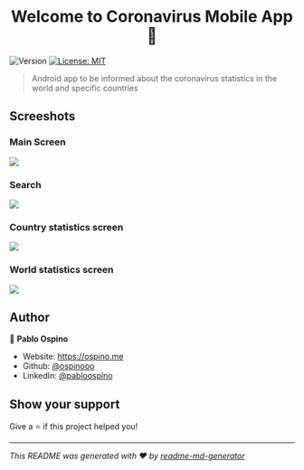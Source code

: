 <h1 align="center">Welcome to Coronavirus Mobile App 👋</h1>
<p>
  <img alt="Version" src="https://img.shields.io/badge/version-1.0.0-blue.svg?cacheSeconds=2592000" />
  <a href="#" target="_blank">
    <img alt="License: MIT" src="https://img.shields.io/badge/License-MIT-yellow.svg" />
  </a>
</p>

> Android app to be informed about the coronavirus statistics in the world and specific countries

## Screeshots

### Main Screen

![](images/Screenshot_20200405-120851.jpg)

### Search

![](images/Screenshot_20200405-120902.jpg)

### Country statistics screen

![](images/Screenshot_20200405-120920.jpg)

### World statistics screen

![](images/Screenshot_20200405-120930.jpg)

## Author

👤 **Pablo Ospino**

* Website: https://ospino.me
* Github: [@ospinooo](https://github.com/ospinooo)
* LinkedIn: [@pabloospino](https://linkedin.com/in/pabloospino)

## Show your support

Give a ⭐️ if this project helped you!

***
_This README was generated with ❤️ by [readme-md-generator](https://github.com/kefranabg/readme-md-generator)_